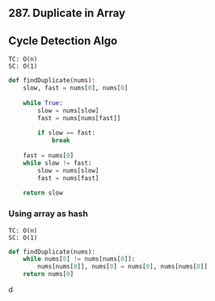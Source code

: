 ## 287. Duplicate in Array

## Cycle Detection Algo
```
TC: O(n)
SC: O(1)
```
```python
def findDuplicate(nums):
    slow, fast = nums[0], nums[0]
    
    while True:
        slow = nums[slow]
        fast = nums[nums[fast]]
        
        if slow == fast:
            break
            
    fast = nums[0]
    while slow != fast:
        slow = nums[slow]
        fast = nums[fast]
        
    return slow
```

### Using array as hash
```
TC: O(n)
SC: O(1)
```
```python
def findDuplicate(nums):
    while nums[0] != nums[nums[0]]:
        nums[nums[0]], nums[0] = nums[0], nums[nums[0]]
    return nums[0]
```
d